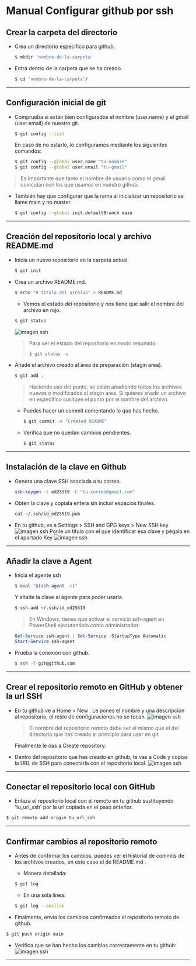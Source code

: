 # Manual Configurar github por ssh

## Crear la carpeta del directorio

- Crea un directorio específico para github.
    ```bash
    $ mkdir 'nombre-de-la-carpeta'
    ```

- Entra dentro de la carpeta que se ha creado.

    ```bash
    $ cd 'nombre-de-la-carpeta'/
    ```
---

## Configuración inicial de git

- Comprueba si están bien configurados el nombre (user.name) y el gmail (user.email) de nuestro git.

    ```bash
    $ git config --list
    ```
    En caso de no estarlo, lo configuramos mediante los siguientes comandos:

    ```bash
    $ git config --global user.name "tu-nombre"
    $ git config --global user.email "tu-gmail"
    ```

>Es importante que tanto el nombre de usuario como el gmail coincidan con los que usamos en nuestro github.

- También hay que configurar que la rama al inicializar un repositorio se llame main y no master.

    ```bash
    $ git config --global init.defaultBranch main
    ```
---

## Creación del repositorio local y archivo README.md

- Inicia un nuevo repositorio en la carpeta actual.

    ```bash
    $ git init
    ```
- Crea un archivo README.md.
    ```bash
    $ echo "# título del archivo" > README.md
    ```
    - Vemos el estado del repositorio y nos tiene que salir el nombre del archivo en rojo.
    ```bash
    $ git status
    ```
    ![imagen ssh](/img/readme.png)

    >Para ver el estado del repositorio en modo resumido:
    >```bash
    >$ git status -s
    >```

- Añade el archivo creado al área de preparación (stagin area).
    ```bash
    $ git add .
    ```
    >Haciendo uso del punto, se están añadiendo todos los archivos nuevos o modificados al stagin area. Si quieres añadir un archivo en específico susituye el punto por el nombre del archivo.

    - Puedes hacer un commit comentando lo que has hecho.
        ```bash
        $ git commit -m "Created README"
        ```
    - Verifica que no quedan cambios pendientes.
        ```bash
        $ git status
        ```


---

## Instalación de la clave en Github

- Genera una clave SSH asociada a tu correo.
    ```bash
    ssh-keygen -t ed25519 -C "tu-correo@gmail.com"
    ```

- Obten la clave y copiala entera sin incluir espacios finales.
    ```bash
    cat ~/.ssh/id_ed25519.pub
    ```
- En tu github, ve a Settings > SSH and GPG keys > New SSH key
![imagen ssh](/img/ssh.png)
    Ponle un título con el que identificar esa clave y pégala en el apartado Key
    ![imagen ssh](/img/key.png)

---

## Añadir la clave a Agent

- Inicia el agente ssh
    ```bash
    $ eval "$(ssh-agent -s)"
    ```
    Y añade la clave al agente para poder usarla. 
    ```bash
    $ ssh-add ~/.ssh/id_ed25519
    ```
    >En Windows, tienes que activar el servicio ssh-agent en PowerShell ejecutandolo como administrador:
    ```powershell
    Get-Service ssh-agent | Set-Service -StartupType Automatic
    Start-Service ssh-agent
    ```
- Prueba la conexión con github.
    ```bash
    $ ssh -T git@github.com
    ```
---

## Crear el repositorio remoto en GitHub y obtener la url SSH

- En tu github ve a Home > New . Le pones el nombre y una descripción al repositorio, el resto de configuraciones no se tocan. 
    ![imagen ssh](/img/remoto.png)
    >El nombre del repositorio remoto debe ser el mismo que el del directorio que has creado al principio para usar en git

    Finalmente le das a Create repository.
- Dentro del repositorio que has creado en github, te vas a Code y copias la URL de SSH para conectarla con el repositorio local.
    ![imagen ssh](/img/url_ssh.png)
---

## Conectar el repositorio local con GitHub


- Enlaza el repositorio local con el remoto en tu github sustituyendo 'tu_url_ssh' por la url copiada en el paso anterior.
```bash
$ git remote add origin tu_url_ssh
```

---

## Confirmar cambios al repositorio remoto

- Antes de confirmar los cambios, puedes ver el historial de commits de los archivos creados, en este caso el de README.md .
    - Manera detallada:
    ```bash
    $ git log
    ```
    - En una sola línea:
    ```bash
    $ git log --oneline
    ```

- Finalmente, envía los camibios confirmados al repositorio remoto de github.
```bash
$ git push origin main
```
- Verifica que se han hecho los cambios correctamente en tu github:
    ![imagen ssh](/img/github.png)

---